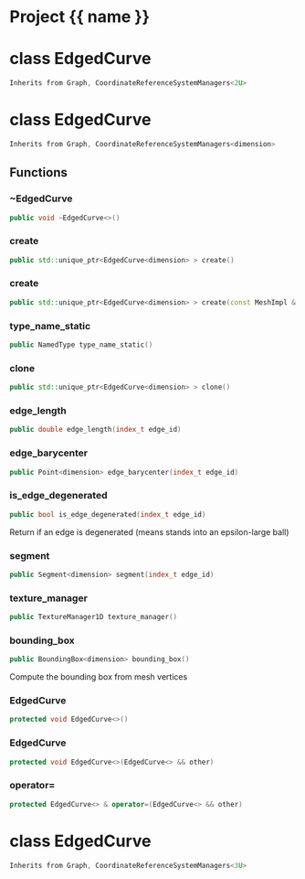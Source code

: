 <script setup>
import {useRoute} from 'vitepress'
const {path} = useRoute()
const tokens = path.split('/')
const words = tokens[2].split('-');
for (let i = 0; i < words.length; i++) {
    words[i] = words[i].charAt(0).toUpperCase() + words[i].slice(1);
    words[i] = words[i].replace('geode', 'Geode')
}
const name = words.join('-');
</script>
# Project {{ name }}

# class EdgedCurve


```cpp
Inherits from Graph, CoordinateReferenceSystemManagers<2U>
```



# class EdgedCurve


```cpp
Inherits from Graph, CoordinateReferenceSystemManagers<dimension>
```



## Functions

### ~EdgedCurve

```cpp
public void ~EdgedCurve<>()
```


### create

```cpp
public std::unique_ptr<EdgedCurve<dimension> > create()
```


### create

```cpp
public std::unique_ptr<EdgedCurve<dimension> > create(const MeshImpl & impl)
```


### type_name_static

```cpp
public NamedType type_name_static()
```


### clone

```cpp
public std::unique_ptr<EdgedCurve<dimension> > clone()
```


### edge_length

```cpp
public double edge_length(index_t edge_id)
```


### edge_barycenter

```cpp
public Point<dimension> edge_barycenter(index_t edge_id)
```


### is_edge_degenerated

```cpp
public bool is_edge_degenerated(index_t edge_id)
```


 Return if an edge is degenerated (means stands into an epsilon-large ball)

### segment

```cpp
public Segment<dimension> segment(index_t edge_id)
```


### texture_manager

```cpp
public TextureManager1D texture_manager()
```


### bounding_box

```cpp
public BoundingBox<dimension> bounding_box()
```


 Compute the bounding box from mesh vertices

### EdgedCurve

```cpp
protected void EdgedCurve<>()
```


### EdgedCurve

```cpp
protected void EdgedCurve<>(EdgedCurve<> && other)
```


### operator=

```cpp
protected EdgedCurve<> & operator=(EdgedCurve<> && other)
```




# class EdgedCurve


```cpp
Inherits from Graph, CoordinateReferenceSystemManagers<3U>
```




